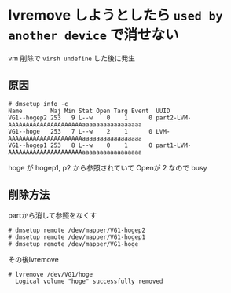 lvremove しようとしたら `used by another device` で消せない
===

vm 削除で `virsh undefine` した後に発生


## 原因

```
# dmsetup info -c
Name        Maj Min Stat Open Targ Event  UUID
VG1--hogep2 253   9 L--w    0    1      0 part2-LVM-AAAAAAAAAAAAAAAAAAAAAaaaaaaaaaaaaaaaaa
VG1--hoge   253   7 L--w    2    1      0 LVM-AAAAAAAAAAAAAAAAAAAAAaaaaaaaaaaaaaaaaa
VG1--hogep1 253   8 L--w    0    1      0 part1-LVM-AAAAAAAAAAAAAAAAAAAAAaaaaaaaaaaaaaaaaa
```

hoge が hogep1, p2 から参照されていて Openが 2 なので busy


## 削除方法

partから消して参照をなくす

```
# dmsetup remote /dev/mapper/VG1-hogep2
# dmsetup remote /dev/mapper/VG1-hogep1
# dmsetup remote /dev/mapper/VG1-hoge
```


その後lvremove
```
# lvremove /dev/VG1/hoge
  Logical volume "hoge" successfully removed
```

